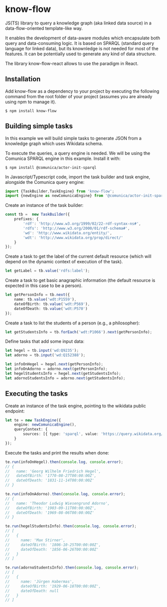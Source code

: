 # know-flow
JS(TS) library to query a knowledge graph (aka linked data source) in a data-flow-oriented
template-like way.

It enables the development of data-aware modules which encapsulate both query and data-consuming logic. 
It is based on SPARQL (standard query language for linked data), but its knownledge is not needed for most of the features.
It can be potentially used to generate any kind of data structure. 

The library know-flow-react allows to use the paradigm in React.

## Installation

Add know-flow as a dependency to your project by executing the following command from the root folder of your project (assumes you are already using npm to manage it).

```shell
$ npm install know-flow
```

## Building simple tasks 

In this example we will build simple tasks to generate JSON from a knowledge graph which uses Wikidata schema.

To execute the queries, a query engine is needed. We will be using the Comunica SPARQL engine in this example. Install it with:

```shell
$ npm install @comunica/actor-init-sparql
```

In Javascript/Typescript code, import the task builder and task engine, alongside the Comunica query engine:

```ts
import {TaskBuilder,TaskEngine} from 'know-flow';
import {newEngine as newComunicaEngine} from '@comunica/actor-init-sparql';
```

Create an instance of the task builder:

```ts
const tb =  new TaskBuilder({
    prefixes: {
        'rdf': 'http://www.w3.org/1999/02/22-rdf-syntax-ns#',
        'rdfs': 'http://www.w3.org/2000/01/rdf-schema#',
        'wd': 'http://www.wikidata.org/entity/',
        'wdt': 'http://www.wikidata.org/prop/direct/'
    }
});
```

Create a task to get the label of the current default resource (which will depend on the dynamic context of execution of the task).

```ts
let getLabel = tb.value('rdfs:label');
```

Create a task to get basic anagraphic information (the default resource is expected in this case to be a person).

```ts
let getPersonInfo = tb.next({
    name: tb.value('wdt:P1559'),
    dateOfBirth: tb.value('wdt:P569'),
    dateOfDeath: tb.value('wdt:P570')
});
```

Create a task to list the students of a person (e.g., a philosopher):

```ts
let getStudentsInfo = tb.forEach('wdt:P1066').next(getPersonInfo);
```

Define tasks that add some input data:

```ts
let hegel = tb.input('wd:Q9235');
let adorno = tb.input('wd:Q152388');

let infoOnHegel = hegel.next(getPersonInfo);
let infoOnAdorno = adorno.next(getPersonInfo);
let hegelStudentsInfo = hegel.next(getStudentsInfo);
let adornoStudentsInfo = adorno.next(getStudentsInfo);
```


## Executing the tasks 

Create an instance of the task engine, pointing to the wikidata public endpoint:

```ts
let te = new TaskEngine({
    engine: newComunicaEngine(),
    queryContext: {
        sources: [{ type: 'sparql', value: 'https://query.wikidata.org/sparql' }]
    }
});
```

Execute the tasks and print the results when done:

```ts
te.run(infoOnHegel).then(console.log, console.error);
// {
//   name: 'Georg Wilhelm Friedrich Hegel',
//   dateOfBirth: '1770-08-27T00:00:00Z',
//   dateOfDeath: '1831-11-14T00:00:00Z'
// }

te.run(infoOnAdorno).then(console.log, console.error);
// {
//   name: 'Theodor Ludwig Wiesengrund Adorno',
//   dateOfBirth: '1903-09-11T00:00:00Z',
//   dateOfDeath: '1969-08-06T00:00:00Z'
// }

te.run(hegelStudentsInfo).then(console.log, console.error);
// [
//   {
//     name: 'Max Stirner',
//     dateOfBirth: '1806-10-25T00:00:00Z',
//     dateOfDeath: '1856-06-26T00:00:00Z'
//   }
// ]

te.run(adornoStudentsInfo).then(console.log, console.error);
// [
//   {
//     name: 'Jürgen Habermas',
//     dateOfBirth: '1929-06-18T00:00:00Z',
//     dateOfDeath: null
//   }
// ]
```
